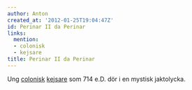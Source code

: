 ```yaml
---
author: Anton
created_at: '2012-01-25T19:04:47Z'
id: Perinar II da Perinar
links:
  mention:
  - colonisk
  - kejsare
title: Perinar II da Perinar
---
```


Ung [colonisk][] [kejsare] som 714 e.D. dör i en mystisk jaktolycka.

  [colonisk]: colonisk
  [kejsare]: kejsare
